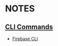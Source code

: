 # NOTES



## [CLI Commands](https://github.com/JwillSDP/NOTES_Dev_work/tree/main/CLI%20Commands)
- [Firebase CLI](https://github.com/JwillSDP/NOTES_Dev_work/blob/main/CLI%20Commands/Firebase%20CLI)
